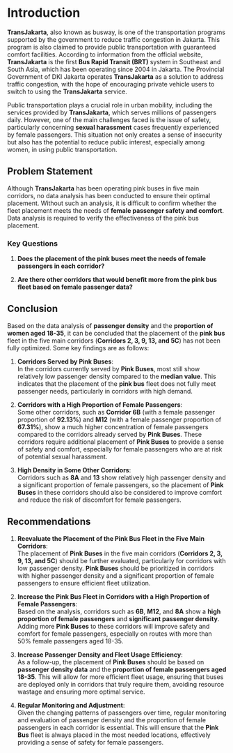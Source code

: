 # Introduction

**TransJakarta**, also known as busway, is one of the transportation programs supported by the government to reduce traffic congestion in Jakarta. This program is also claimed to provide public transportation with guaranteed comfort facilities. According to information from the official website, **TransJakarta** is the first **Bus Rapid Transit (BRT)** system in Southeast and South Asia, which has been operating since 2004 in Jakarta. The Provincial Government of DKI Jakarta operates **TransJakarta** as a solution to address traffic congestion, with the hope of encouraging private vehicle users to switch to using the **TransJakarta** service.

Public transportation plays a crucial role in urban mobility, including the services provided by **TransJakarta**, which serves millions of passengers daily. However, one of the main challenges faced is the issue of safety, particularly concerning **sexual harassment** cases frequently experienced by female passengers. This situation not only creates a sense of insecurity but also has the potential to reduce public interest, especially among women, in using public transportation.

## Problem Statement
Although **TransJakarta** has been operating pink buses in five main corridors, no data analysis has been conducted to ensure their optimal placement. Without such an analysis, it is difficult to confirm whether the fleet placement meets the needs of **female passenger safety and comfort**. Data analysis is required to verify the effectiveness of the pink bus placement.

### Key Questions

1. **Does the placement of the pink buses meet the needs of female passengers in each corridor?**

2. **Are there other corridors that would benefit more from the pink bus fleet based on female passenger data?**

## Conclusion

Based on the data analysis of **passenger density** and the **proportion of women aged 18-35**, it can be concluded that the placement of the **pink bus** fleet in the five main corridors (**Corridors 2, 3, 9, 13, and 5C**) has not been fully optimized. Some key findings are as follows:

1. **Corridors Served by Pink Buses**:  
   In the corridors currently served by **Pink Buses**, most still show relatively low passenger density compared to the **median value**. This indicates that the placement of the **pink bus** fleet does not fully meet passenger needs, particularly in corridors with high demand.

2. **Corridors with a High Proportion of Female Passengers**:  
   Some other corridors, such as **Corridor 6B** (with a female passenger proportion of **92.13%**) and **M12** (with a female passenger proportion of **67.31%**), show a much higher concentration of female passengers compared to the corridors already served by **Pink Buses**. These corridors require additional placement of **Pink Buses** to provide a sense of safety and comfort, especially for female passengers who are at risk of potential sexual harassment.

3. **High Density in Some Other Corridors**:  
   Corridors such as **8A** and **13** show relatively high passenger density and a significant proportion of female passengers, so the placement of **Pink Buses** in these corridors should also be considered to improve comfort and reduce the risk of discomfort for female passengers.

## Recommendations

1. **Reevaluate the Placement of the Pink Bus Fleet in the Five Main Corridors**:  
   The placement of **Pink Buses** in the five main corridors (**Corridors 2, 3, 9, 13, and 5C**) should be further evaluated, particularly for corridors with low passenger density. **Pink Buses** should be prioritized in corridors with higher passenger density and a significant proportion of female passengers to ensure efficient fleet utilization.

2. **Increase the Pink Bus Fleet in Corridors with a High Proportion of Female Passengers**:  
   Based on the analysis, corridors such as **6B**, **M12**, and **8A** show a **high proportion of female passengers** and **significant passenger density**. Adding more **Pink Buses** to these corridors will improve safety and comfort for female passengers, especially on routes with more than 50% female passengers aged 18-35.

3. **Increase Passenger Density and Fleet Usage Efficiency**:  
   As a follow-up, the placement of **Pink Buses** should be based on **passenger density data** and the **proportion of female passengers aged 18-35**. This will allow for more efficient fleet usage, ensuring that buses are deployed only in corridors that truly require them, avoiding resource wastage and ensuring more optimal service.

4. **Regular Monitoring and Adjustment**:  
   Given the changing patterns of passengers over time, regular monitoring and evaluation of passenger density and the proportion of female passengers in each corridor is essential. This will ensure that the **Pink Bus** fleet is always placed in the most needed locations, effectively providing a sense of safety for female passengers.
